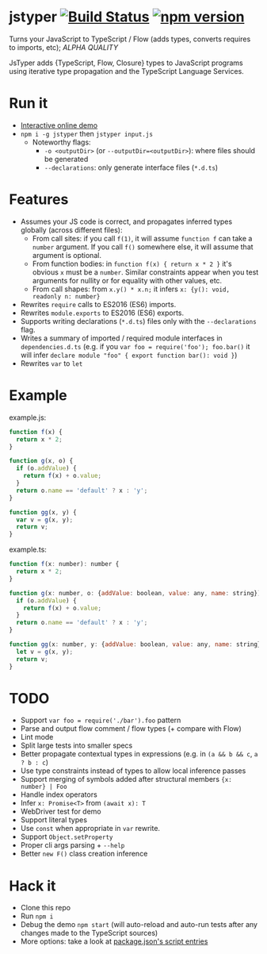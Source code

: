 # jstyper [![Build Status](https://travis-ci.org/ochafik/jstyper.svg?branch=master)](https://travis-ci.org/ochafik/jstyper) [![npm version](https://badge.fury.io/js/jstyper.svg)](https://badge.fury.io/js/jstyper)
Turns your JavaScript to TypeScript / Flow (adds types, converts requires to imports, etc); *ALPHA QUALITY*

JsTyper adds {TypeScript, Flow, Closure} types to JavaScript programs using iterative type propagation and the TypeScript Language Services.

# Run it

* [Interactive online demo](http://ochafik.com/assets/typer-demo.html)
* `npm i -g jstyper` then `jstyper input.js`
  * Noteworthy flags:
    * `-o <outputDir>` (or `--outputDir=<outputDir>`): where files should be generated
    * `--declarations`: only generate interface files (`*.d.ts`)

# Features

- Assumes your JS code is correct, and propagates inferred types globally (across different files):
  - From call sites: if you call `f(1)`, it will assume `function f` can take a `number` argument. If you call `f()` somewhere else, it will assume that argument is optional.
  - From function bodies: in `function f(x) { return x * 2 }` it's obvious `x` must be a `number`. Similar constraints appear when you test arguments for nullity or for equality with other values, etc.
  - From call shapes: from `x.y() * x.n;` it infers `x: {y(): void, readonly n: number}`
- Rewrites `require` calls to ES2016 (ES6) imports.
- Rewrites `module.exports` to ES2016 (ES6) exports.
- Supports writing declarations (`*.d.ts`) files only with the `--declarations` flag.
- Writes a summary of imported / required module interfaces in `dependencies.d.ts` (e.g. if you `var foo = require('foo'); foo.bar()` it will infer `declare module "foo" { export function bar(): void }`)
- Rewrites `var` to `let`

# Example

example.js:
    
```js
function f(x) {
  return x * 2;
}

function g(x, o) {
  if (o.addValue) {
    return f(x) + o.value;
  }
  return o.name == 'default' ? x : 'y';
}

function gg(x, y) {
  var v = g(x, y);
  return v;
}
```

example.ts:

```js    
function f(x: number): number {
  return x * 2;
}

function g(x: number, o: {addValue: boolean, value: any, name: string}) {
  if (o.addValue) {
    return f(x) + o.value;
  }
  return o.name == 'default' ? x : 'y';
}

function gg(x: number, y: {addValue: boolean, value: any, name: string}) {
  let v = g(x, y);
  return v;
}
```

# TODO

- Support `var foo = require('./bar').foo` pattern
- Parse and output flow comment / flow types (+ compare with Flow)
- Lint mode
- Split large tests into smaller specs
- Better propagate contextual types in expressions (e.g. in `(a && b && c`, `a ? b : c`)
- Use type constraints instead of types to allow local inference passes
- Support merging of symbols added after structural members `{x: number} | Foo`
- Handle index operators
- Infer `x: Promise<T>` from `(await x): T`
- WebDriver test for demo
- Support literal types
- Use `const` when appropriate in `var` rewrite.
- Support `Object.setProperty`
- Proper cli args parsing + `--help`
- Better `new F()` class creation inference

# Hack it

- Clone this repo
- Run `npm i`
- Debug the demo `npm start` (will auto-reload and auto-run tests after any changes made to the TypeScript sources)
- More options: take a look at [package.json's script entries](./package.json)
